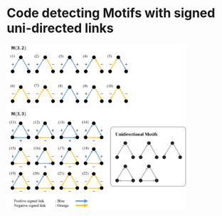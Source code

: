 # Code detecting Motifs with signed uni-directed links

<img src="images/motifs.png" width="80%" align="center">


